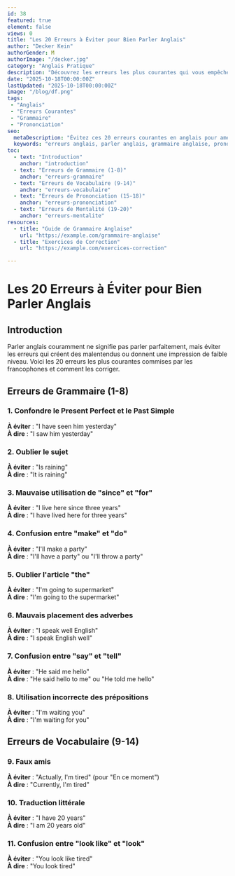 ```yaml
---
id: 38
featured: true
element: false
views: 0
title: "Les 20 Erreurs à Éviter pour Bien Parler Anglais"
author: "Decker Kein"
authorGender: M
authorImage: "/decker.jpg"
category: "Anglais Pratique"
description: "Découvrez les erreurs les plus courantes qui vous empêchent de parler anglais couramment et comment les corriger définitivement."
date: "2025-10-18T00:00:00Z"
lastUpdated: "2025-10-18T00:00:00Z"
image: "/blog/df.png"
tags:
 - "Anglais"
 - "Erreurs Courantes"
 - "Grammaire"
 - "Prononciation"
seo:
  metaDescription: "Évitez ces 20 erreurs courantes en anglais pour améliorer rapidement votre expression orale et écrite. Guide pratique avec corrections."
  keywords: "erreurs anglais, parler anglais, grammaire anglaise, prononciation anglais"
toc:
  - text: "Introduction"
    anchor: "introduction"
  - text: "Erreurs de Grammaire (1-8)"
    anchor: "erreurs-grammaire"
  - text: "Erreurs de Vocabulaire (9-14)"
    anchor: "erreurs-vocabulaire"
  - text: "Erreurs de Prononciation (15-18)"
    anchor: "erreurs-prononciation"
  - text: "Erreurs de Mentalité (19-20)"
    anchor: "erreurs-mentalite"
resources:
  - title: "Guide de Grammaire Anglaise"
    url: "https://example.com/grammaire-anglaise"
  - title: "Exercices de Correction"
    url: "https://example.com/exercices-correction"

---
```


# Les 20 Erreurs à Éviter pour Bien Parler Anglais

## Introduction
Parler anglais couramment ne signifie pas parler parfaitement, mais éviter les erreurs qui créent des malentendus ou donnent une impression de faible niveau. Voici les 20 erreurs les plus courantes commises par les francophones et comment les corriger.

## Erreurs de Grammaire (1-8)

### 1. **Confondre le Present Perfect et le Past Simple**
**À éviter** : "I have seen him yesterday"  
**À dire** : "I saw him yesterday"

### 2. **Oublier le sujet**
**À éviter** : "Is raining"  
**À dire** : "It is raining"

### 3. **Mauvaise utilisation de "since" et "for"**
**À éviter** : "I live here since three years"  
**À dire** : "I have lived here for three years"

### 4. **Confusion entre "make" et "do"**
**À éviter** : "I'll make a party"  
**À dire** : "I'll have a party" ou "I'll throw a party"

### 5. **Oublier l'article "the"**
**À éviter** : "I'm going to supermarket"  
**À dire** : "I'm going to the supermarket"

### 6. **Mauvais placement des adverbes**
**À éviter** : "I speak well English"  
**À dire** : "I speak English well"

### 7. **Confusion entre "say" et "tell"**
**À éviter** : "He said me hello"  
**À dire** : "He said hello to me" ou "He told me hello"

### 8. **Utilisation incorrecte des prépositions**
**À éviter** : "I'm waiting you"  
**À dire** : "I'm waiting for you"

## Erreurs de Vocabulaire (9-14)

### 9. **Faux amis**
**À éviter** : "Actually, I'm tired" (pour "En ce moment")  
**À dire** : "Currently, I'm tired"

### 10. **Traduction littérale**
**À éviter** : "I have 20 years"  
**À dire** : "I am 20 years old"

### 11. **Confusion entre "look like" et "look"**
**À éviter** : "You look like tired"  
**À dire** : "You look tired"
